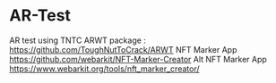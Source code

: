 # AR-Test

AR test using TNTC ARWT package : https://github.com/ToughNutToCrack/ARWT
NFT Marker App https://github.com/webarkit/NFT-Marker-Creator
Alt NFT Marker App https://www.webarkit.org/tools/nft_marker_creator/
